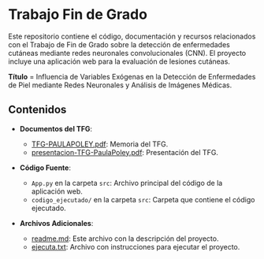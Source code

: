 # Trabajo Fin de Grado 
Este repositorio contiene el código, documentación y recursos relacionados con el Trabajo de Fin de Grado sobre la detección de enfermedades cutáneas mediante redes neuronales convolucionales (CNN). El proyecto incluye una aplicación web para la evaluación de lesiones cutáneas.

**Título** = Influencia de Variables Exógenas en la Detección de Enfermedades de Piel mediante Redes Neuronales y Análisis de Imágenes Médicas.

## Contenidos

- **Documentos del TFG**:
  - [TFG-PAULAPOLEY.pdf](docs/TFG-PAULAPOLEY.pdf): Memoria del TFG.
  - [presentacion-TFG-PaulaPoley.pdf](docs/presentacion-TFG-PaulaPoley.pdf): Presentación del TFG.

- **Código Fuente**:
  - `App.py` en la carpeta `src`: Archivo principal del código de la aplicación web.
  - `codigo_ejecutado/` en la carpeta `src`: Carpeta que contiene el código ejecutado.

- **Archivos Adicionales**:
  - [readme.md](README.md): Este archivo con la descripción del proyecto.
  - [ejecuta.txt](ejecuta.txt): Archivo con instrucciones para ejecutar el proyecto.


